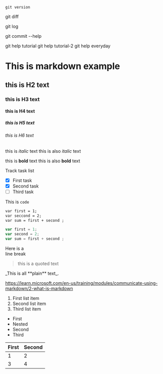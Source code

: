 ```git version``` 


git diff 

git log 

git commit --help

git help tutorial 
git help tutorial-2
git help everyday

# This is markdown example 
## this is H2 text 
### this is H3 text
#### this is H4 text 
##### this is H5 text
###### this is H6 text 
this is _italic_ text 
this is also *italic* text

this is **bold** text 
this is also __bold__ text 

Track task list 
- [x] First task
- [x] Second task
- [ ] Third task 

This is `code`

```markdown
var first = 1;
var seccond = 2;
var sum = first + second ;
```

```javascript 
var first = 1;
var second = 2;
var sum = first + second ;
```
Here is a<br /> line break 

> this is a quoted text 

\_This is all \*\*plain\*\* text\_.

https://learn.microsoft.com/en-us/training/modules/communicate-using-markdown/2-what-is-markdown

1. First list item
1. Second list item
1. Third list item 

- First
 - Nested
- Second 
- Third

First|Second 
-|-
1|2
3|4
